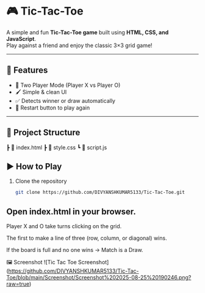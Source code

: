 # 🎮 Tic-Tac-Toe

A simple and fun **Tic-Tac-Toe game** built using **HTML, CSS, and JavaScript**.  
Play against a friend and enjoy the classic 3×3 grid game!

---

## 🚀 Features
- 🎯 Two Player Mode (Player X vs Player O)  
- 🖌️ Simple & clean UI  
- ✅ Detects winner or draw automatically  
- 🔄 Restart button to play again  

---

## 📂 Project Structure

┣ 📜 index.html
┣ 📜 style.css
┗ 📜 script.js

## ▶️ How to Play
1. Clone the repository  
   ```bash
   git clone https://github.com/DIVYANSHKUMAR5133/Tic-Tac-Toe.git

  ## Open index.html in your browser.

Player X and O take turns clicking on the grid.

The first to make a line of three (row, column, or diagonal) wins.

If the board is full and no one wins → Match is a Draw.

🖼️ Screenshot
![Tic Tac Toe Screenshot] (https://github.com/DIVYANSHKUMAR5133/Tic-Tac-Toe/blob/main/Screenshot/Screenshot%202025-08-25%20190246.png?raw=true)
